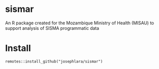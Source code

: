 # sismar
An R package created for the Mozambique Ministry of Health (MISAU) to support analysis of SISMA programmatic data

# Install
```{r}
remotes::install_github("josephlara/sismar")
```
